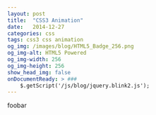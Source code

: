 ```yaml
---
layout: post
title:  "CSS3 Animation"
date:   2014-12-27
categories: css
tags: css3 css animation
og_img: /images/blog/HTML5_Badge_256.png
og_img-alt: HTML5 Powered
og_img-width: 256
og_img-height: 256
show_head_img: false
onDocumentReady: > ###
    $.getScript('/js/blog/jquery.blink2.js');
---
```

foobar